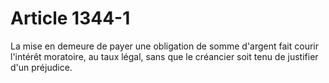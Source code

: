 # Article 1344-1

<p>La mise en demeure de payer une obligation de somme d'argent fait courir l'intérêt moratoire, au taux légal, sans que le créancier soit tenu de justifier d'un préjudice.</p>